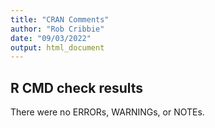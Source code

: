 ```yaml
---
title: "CRAN Comments"
author: "Rob Cribbie"
date: "09/03/2022"
output: html_document
---
```


## R CMD check results

There were no ERRORs, WARNINGs, or NOTEs. 
